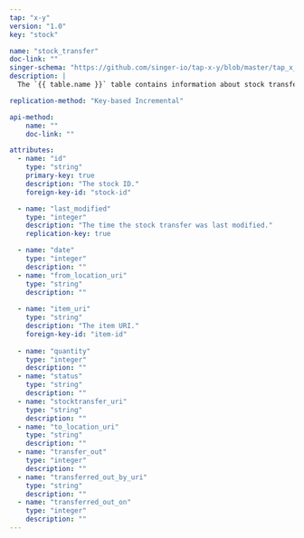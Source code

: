 ```yaml
---
tap: "x-y"
version: "1.0"
key: "stock"

name: "stock_transfer"
doc-link: ""
singer-schema: "https://github.com/singer-io/tap-x-y/blob/master/tap_x_y/schemas/stock_transfer.json"
description: |
  The `{{ table.name }}` table contains information about stock transfers in your {{ integration.display_name }} account.

replication-method: "Key-based Incremental"

api-method:
    name: ""
    doc-link: ""

attributes:
  - name: "id"
    type: "string"
    primary-key: true
    description: "The stock ID."
    foreign-key-id: "stock-id"

  - name: "last_modified"
    type: "integer"
    description: "The time the stock transfer was last modified."
    replication-key: true

  - name: "date"
    type: "integer"
    description: ""
  - name: "from_location_uri"
    type: "string"
    description: ""
  
  - name: "item_uri"
    type: "string"
    description: "The item URI."
    foreign-key-id: "item-id"
  
  - name: "quantity"
    type: "integer"
    description: ""
  - name: "status"
    type: "string"
    description: ""
  - name: "stocktransfer_uri"
    type: "string"
    description: ""
  - name: "to_location_uri"
    type: "string"
    description: ""
  - name: "transfer_out"
    type: "integer"
    description: ""
  - name: "transferred_out_by_uri"
    type: "string"
    description: ""
  - name: "transferred_out_on"
    type: "integer"
    description: ""
---
```

